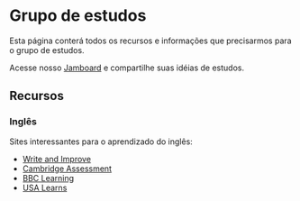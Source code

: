 # Grupo de estudos

Esta página conterá todos os recursos e informações que precisarmos para o grupo de estudos.

Acesse nosso [Jamboard](https://jamboard.google.com/d/1369tuPuf4cnJOIGjmEL12F2xOyFzGhwXinzSOllynk8/edit?usp=sharing) e compartilhe suas idéias de estudos.
## Recursos

### Inglês

Sites interessantes para o aprendizado do inglês:

- [Write and Improve](https://writeandimprove.com/)
- [Cambridge Assessment](https://www.cambridgeenglish.org/)
- [BBC Learning](https://www.bbc.co.uk/learningenglish/english/basic-grammar-guide)
- [USA Learns](https://www.usalearns.org/)

